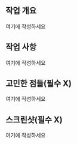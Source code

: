 <!-- 🔥 다음 양식으로 제목을 작성해주세요 : 한 일의 type[#issue number]: 작업 내용 -->
<!-- ex) feat[#133]: canvas 구현~ -->
<!-- "여기에 작성하세요" 는 지우고 작성하세요 🙏🏻 -->

## 작업 개요
<!-- 작업에 대한 설명을 간단하게 작성해주세요. -->
여기에 작성하세요

## 작업 사항
<!-- 작업에 대한 설명을 코드와 관련하여 남겨주세요. -->
여기에 작성하세요

## 고민한 점들(필수 X)
<!-- 작업을 진행하면서 고민했던 점들을 추가해주세요 -->
여기에 작성하세요

## 스크린샷(필수 X)
<!-- 작업을 파악하는 데 도움이 되는 스크린샷을 추가해주세요 -->
여기에 작성하세요
